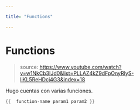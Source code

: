 ```yaml
---

title: "Functions"

---
```


# Functions

> source: https://www.youtube.com/watch?v=w1NkCb3IJd0&list=PLLAZ4kZ9dFpOnyRlyS-liKL5ReHDcj4G3&index=18

Hugo cuentas con varias funciones.

```go
{{  function-name param1 param2 }}
```
